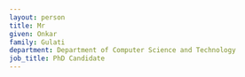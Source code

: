 ```yaml
---
layout: person
title: Mr
given: Onkar
family: Gulati
department: Department of Computer Science and Technology
job_title: PhD Candidate
---
```

